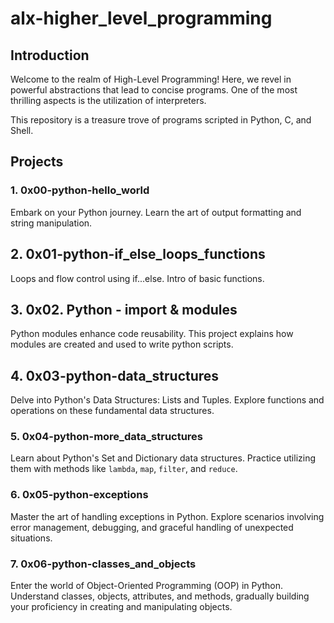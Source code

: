 # alx-higher_level_programming

## Introduction

Welcome to the realm of High-Level Programming! Here, we revel in powerful abstractions that lead to concise programs. One of the most thrilling aspects is the utilization of interpreters.

This repository is a treasure trove of programs scripted in Python, C, and Shell.

## Projects

### 1. 0x00-python-hello_world

Embark on your Python journey. Learn the art of output formatting and string manipulation.

## 2. 0x01-python-if_else_loops_functions

Loops and flow control using if...else. Intro of basic functions.

## 3. 0x02. Python - import & modules

Python modules enhance code reusability. This project explains how modules are created and used to write python scripts.

## 4. 0x03-python-data_structures

Delve into Python's Data Structures: Lists and Tuples. Explore functions and operations on these fundamental data structures.

### 5. 0x04-python-more_data_structures

Learn about Python's Set and Dictionary data structures. Practice utilizing them with methods like `lambda`, `map`, `filter`, and `reduce`.

### 6. 0x05-python-exceptions

Master the art of handling exceptions in Python. Explore scenarios involving error management, debugging, and graceful handling of unexpected situations.

### 7. 0x06-python-classes_and_objects

Enter the world of Object-Oriented Programming (OOP) in Python. Understand classes, objects, attributes, and methods, gradually building your proficiency in creating and manipulating objects.

